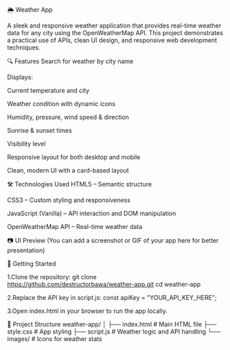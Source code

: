 🌦️ Weather App

A sleek and responsive weather application that provides real-time weather data for any city using the OpenWeatherMap API. This project demonstrates a practical use of APIs, clean UI design, and responsive web development techniques.

🔍 Features
Search for weather by city name

Displays:

Current temperature and city

Weather condition with dynamic icons

Humidity, pressure, wind speed & direction

Sunrise & sunset times

Visibility level

Responsive layout for both desktop and mobile

Clean, modern UI with a card-based layout

🛠️ Technologies Used
HTML5 – Semantic structure

CSS3 – Custom styling and responsiveness

JavaScript (Vanilla) – API interaction and DOM manipulation

OpenWeatherMap API – Real-time weather data

📷 UI Preview
(You can add a screenshot or GIF of your app here for better presentation)

🚀 Getting Started

1.Clone the repository:
git clone https://github.com/destructorbawa/weather-app.git
cd weather-app

2.Replace the API key in script.js:
const apiKey = "YOUR_API_KEY_HERE";

3.Open index.html in your browser to run the app locally.

📁 Project Structure
weather-app/
│
├── index.html          # Main HTML file
├── style.css           # App styling
├── script.js           # Weather logic and API handling
└── images/             # Icons for weather stats



